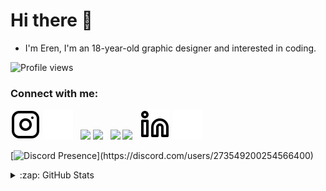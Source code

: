 # Hi there 👋 
- I'm Eren, I'm an 18-year-old graphic designer
 and interested in coding.

![Profile views](https://gpvc.arturio.dev/erenty)  

### Connect with me:
[![website](./image/instagram-light.svg)](https://instagram.com/erenty#gh-light-mode-only)
[![website](./image/instagram-dark.svg)](https://instagram.com/erenty#gh-dark-mode-only)&nbsp;&nbsp;
[<img src='https://cdn.discordapp.com/attachments/921909276841214023/965352419951255612/spotify-light.png'>](https://open.spotify.com/user/31mfqznn6maqp7secfmlo4mlm77m#gh-light-mode-only)
[<img src='https://cdn.discordapp.com/attachments/921909276841214023/965352420148404285/spotify-dark.png'>](https://open.spotify.com/user/31mfqznn6maqp7secfmlo4mlm77m#gh-dark-mode-only)&nbsp;&nbsp;
[<img src='https://cdn.discordapp.com/attachments/921909276841214023/965352420395847740/behance-light.png'>](https://www.behance.net/erencanercan#gh-light-mode-only)
[<img src='https://cdn.discordapp.com/attachments/921909276841214023/965352419724767312/behance-dark.png'>](https://www.behance.net/erencanercan#gh-dark-mode-only)&nbsp;&nbsp;
[![website](./image/linkedin-light.svg)](https://linkedin.com/in/erencanercan#gh-light-mode-only)
[![website](./image/linkedin-dark.svg)](https://linkedin.com/in/erencanercan#gh-dark-mode-only)&nbsp;&nbsp;

[![Discord Presence](https://lanyard.cnrad.dev/api/273549200254566400?idleMessage=Probaby%20doing%20something%20else...)](https://discord.com/users/273549200254566400)

</details>

<details>
  <summary>:zap: GitHub Stats</summary>

  <img align="left" alt="Eren's Github Stats" src="https://github-readme-stats.vercel.app/api?username=ercaneren&show_icons=true&hide_border=false&title_color=ff652f&icon_color=FFE400&bg_color=09131B&text_color=ffffff&border_color=0c1a25" />

<!--
**ercaneren/ercaneren** is a ✨ _special_ ✨ repository because its `README.md` (this file) appears on your GitHub profile.

Here are some ideas to get you started:

- 🔭 I’m currently working on ...
- 🌱 I’m currently learning ...
- 👯 I’m looking to collaborate on ...
- 🤔 I’m looking for help with ...
- 💬 Ask me about ...
- 📫 How to reach me: ...
- 😄 Pronouns: ...
- ⚡ Fun fact: ...
-->
